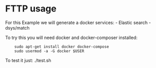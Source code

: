 # FTTP usage

For this Example we will generate a docker services:
    - Elastic search
    - dsys/match

To try this you will need docker and docker-composer installed:
```
    sudo apt-get install docker docker-compose
    sudo usermod -a -G docker $USER
```
    
To test it just:
    ./test.sh
